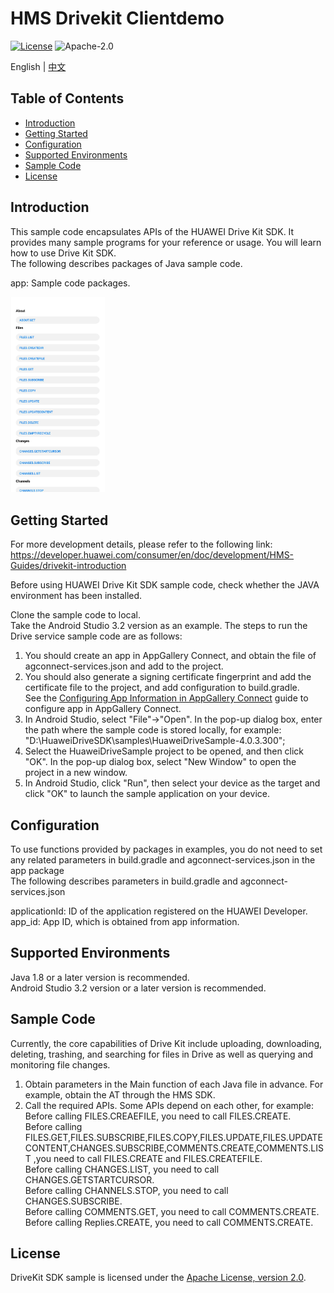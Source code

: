 # HMS Drivekit Clientdemo

[![License](https://img.shields.io/badge/Docs-hmsguides-brightgreen)](https://developer.huawei.com/consumer/cn/doc/development/HMS-Guides/drivekit-introduction)  ![Apache-2.0](https://img.shields.io/badge/license-Apache-blue)

English | [中文](https://github.com/HMS-Core/hms-drive-clientdemo/blob/master/README_ZH.md)

## Table of Contents

 * [Introduction](#introduction)
 * [Getting Started](#Getting-Started)
 * [Configuration](#configuration )
 * [Supported Environments](#supported-environments)
 * [Sample Code](#Sample-Code)
 * [License](#license)


## Introduction   
 This sample code encapsulates APIs of the HUAWEI Drive Kit SDK. It provides many sample programs for your reference or usage. You will learn how to use Drive Kit SDK.   
 The following describes packages of Java sample code.   
 
 app:   Sample code packages.   
 
 <img src="driveDemo.jpg" width = 30% height = 30%>

## Getting Started    
 For more development details, please refer to the following link:   
 https://developer.huawei.com/consumer/en/doc/development/HMS-Guides/drivekit-introduction   

 Before using HUAWEI Drive Kit SDK sample code, check whether the JAVA environment has been installed.    
 
 Clone the sample code to local.    
 Take the Android Studio 3.2 version as an example. The steps to run the Drive service sample code are as follows:    
 1. You should create an app in AppGallery Connect, and obtain the file of agconnect-services.json and add to the project.   
 2. You should also generate a signing certificate fingerprint and add the certificate file to the project, and add configuration to build.gradle.   
 See the [Configuring App Information in AppGallery Connect](https://developer.huawei.com/consumer/en/doc/development/HMS-Guides/drivekit-devpreparations) guide to configure app in AppGallery Connect.   
 3. In Android Studio, select "File"->"Open". In the pop-up dialog box, enter the path where the sample code is stored locally, for example: "D:\HuaweiDriveSDK\samples\HuaweiDriveSample-4.0.3.300";
 4. Select the HuaweiDriveSample project to be opened, and then click "OK". In the pop-up dialog box, select "New Window" to open the project in a new window.  
 5. In Android Studio, click "Run", then select your device as the target and click "OK" to launch the sample application on your device.  
 
## Configuration
 To use functions provided by packages in examples, you do not need to set any related parameters in build.gradle and agconnect-services.json in the app package   
 The following describes parameters in build.gradle and agconnect-services.json   
 
 applicationId: ID of the application registered on the HUAWEI Developer.   
 app_id: App ID, which is obtained from app information.
 
## Supported Environments   
 Java 1.8 or a later version is recommended.  
 Android Studio 3.2 version or a later version is recommended.   
 
## Sample Code  
 
 Currently, the core capabilities of Drive Kit include uploading, downloading, deleting, trashing, and searching for files in Drive as well as querying and monitoring file changes. 
 1. Obtain parameters in the Main function of each Java file in advance. For example, obtain the AT through the HMS SDK.   
 2. Call the required APIs. Some APIs depend on each other, for example:    
    Before calling FILES.CREAEFILE, you need to call FILES.CREATE.    
    Before calling  FILES.GET,FILES.SUBSCRIBE,FILES.COPY,FILES.UPDATE,FILES.UPDATECONTENT,CHANGES.SUBSCRIBE,COMMENTS.CREATE,COMMENTS.LIST ,you need to call FILES.CREATE and FILES.CREATEFILE.    
    Before calling CHANGES.LIST, you need to call CHANGES.GETSTARTCURSOR.    
    Before calling CHANNELS.STOP, you need to call CHANGES.SUBSCRIBE.    
    Before calling COMMENTS.GET, you need to call COMMENTS.CREATE.    
    Before calling Replies.CREATE, you need to call COMMENTS.CREATE.    

 
## License
 DriveKit SDK sample is licensed under the [Apache License, version 2.0](http://www.apache.org/licenses/LICENSE-2.0).  
